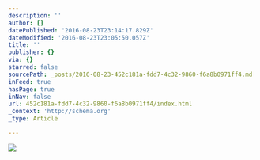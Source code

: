 ```yaml
---
description: ''
author: []
datePublished: '2016-08-23T23:14:17.829Z'
dateModified: '2016-08-23T23:05:50.057Z'
title: ''
publisher: {}
via: {}
starred: false
sourcePath: _posts/2016-08-23-452c181a-fdd7-4c32-9860-f6a8b0971ff4.md
inFeed: true
hasPage: true
inNav: false
url: 452c181a-fdd7-4c32-9860-f6a8b0971ff4/index.html
_context: 'http://schema.org'
_type: Article

---
```

![](https://the-grid-user-content.s3-us-west-2.amazonaws.com/7646637d-0c9d-4e5c-bded-f6af037e2bdc.jpg)